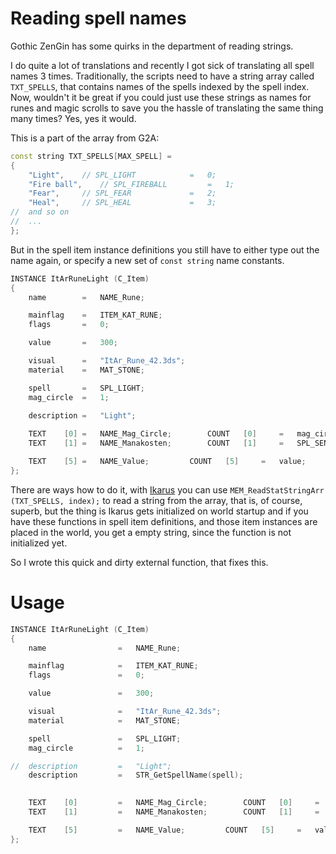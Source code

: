 # Reading spell names
Gothic ZenGin has some quirks in the department of reading strings.

I do quite a lot of translations and recently I got sick of translating all spell names 3 times. Traditionally, the scripts need to have a string array called `TXT_SPELLS`, that contains names of the spells indexed by the spell index. Now, wouldn't it be great if you could just use these strings as names for runes and magic scrolls to save you the hassle of translating the same thing many times? Yes, yes it would.

This is a part of the array from G2A:

```c++
const string TXT_SPELLS[MAX_SPELL] =
{
	"Light",	// SPL_LIGHT			=	0;
	"Fire ball",	// SPL_FIREBALL			=	1;
	"Fear",		// SPL_FEAR				=	2;
	"Heal",		// SPL_HEAL				=	3;
//	and so on
// 	...
};
```
But in the spell item instance definitions you still have to either type out the name again, or specify a new set of `const string` name constants.
```c++
INSTANCE ItArRuneLight (C_Item)
{
	name		=	NAME_Rune;

	mainflag	=	ITEM_KAT_RUNE;
	flags		=	0;

	value		=	300;

	visual		=	"ItAr_Rune_42.3ds";
	material	=	MAT_STONE;

	spell		= 	SPL_LIGHT;
	mag_circle	= 	1;

	description	=	"Light";
	
	TEXT	[0]	=	NAME_Mag_Circle;		COUNT	[0]		=	mag_circle;
	TEXT	[1]	=	NAME_Manakosten;		COUNT	[1]		=	SPL_SENDCAST_LIGHT;

	TEXT	[5]	=	NAME_Value;			COUNT	[5]		=	value;
};
```

There are ways how to do it, with [Ikarus](https://forum.worldofplayers.de/forum/threads/1299679-Skriptpaket-Ikarus-4) you can use `MEM_ReadStatStringArr (TXT_SPELLS, index);` to read a string from the array, that is, of course, superb, but the thing is Ikarus gets initialized on world startup and if you have these functions in spell item definitions, and those item instances are placed in the world, you get a empty string, since the function is not initialized yet.

So I wrote this quick and dirty external function, that fixes this.

# Usage
```c++
INSTANCE ItArRuneLight (C_Item)
{
	name 				=	NAME_Rune;

	mainflag 			=	ITEM_KAT_RUNE;
	flags 				=	0;

	value 				=	300;

	visual				=	"ItAr_Rune_42.3ds";
	material			=	MAT_STONE;

	spell				= 	SPL_LIGHT;
	mag_circle 			= 	1;

//	description			=	"Light";
	description			=	STR_GetSpellName(spell);

	
	TEXT	[0]			=	NAME_Mag_Circle;		COUNT	[0]		=	mag_circle;
	TEXT	[1]			=	NAME_Manakosten;		COUNT	[1]		=	SPL_SENDCAST_LIGHT;

	TEXT	[5]			=	NAME_Value;			COUNT	[5]		=	value;
};
```



